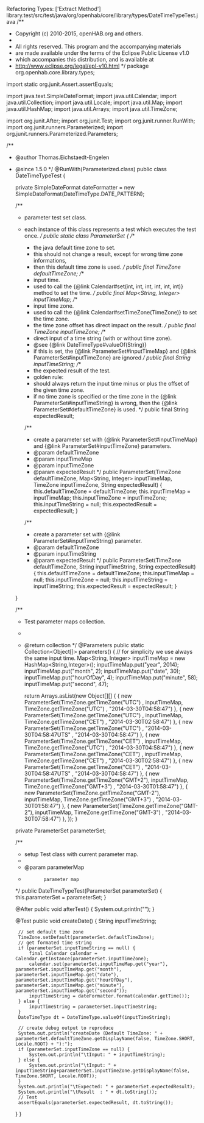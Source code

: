 Refactoring Types: ['Extract Method']
library.test/src/test/java/org/openhab/core/library/types/DateTimeTypeTest.java
/**
 * Copyright (c) 2010-2015, openHAB.org and others.
 *
 * All rights reserved. This program and the accompanying materials
 * are made available under the terms of the Eclipse Public License v1.0
 * which accompanies this distribution, and is available at
 * http://www.eclipse.org/legal/epl-v10.html
 */
package org.openhab.core.library.types;

import static org.junit.Assert.assertEquals;

import java.text.SimpleDateFormat;
import java.util.Calendar;
import java.util.Collection;
import java.util.Locale;
import java.util.Map;
import java.util.HashMap;
import java.util.Arrays;
import java.util.TimeZone;

import org.junit.After;
import org.junit.Test;
import org.junit.runner.RunWith;
import org.junit.runners.Parameterized;
import org.junit.runners.Parameterized.Parameters;

/**
 * @author Thomas.Eichstaedt-Engelen
 * @since 1.5.0
 */
@RunWith(Parameterized.class)
public class DateTimeTypeTest {
	
	private SimpleDateFormat dateFormatter = new SimpleDateFormat(DateTimeType.DATE_PATTERN);

	/**
	 * parameter test set class.
	 * each instance of this class represents a test which executes the test once.
	 */
	public static class ParameterSet {
		/**
		 * the java default time zone to set.
		 * this should not change a result, except for wrong time zone informations,
		 * then this default time zone is used.
		 */
		public final TimeZone defaultTimeZone;
		/**
		 * input time.
		 * used to call the {@link Calendar#set(int, int, int, int, int, int)} method to set the time.
		 */
		public final Map<String, Integer> inputTimeMap;
		/**
		 * input time zone.
		 * used to call the {@link Calendar#setTimeZone(TimeZone)} to set the time zone.
		 * the time zone offset has direct impact on the result.
		 */
		public final TimeZone inputTimeZone;
		/**
		 * direct input of a time string (with or without time zone).
		 * @see {@link DateTimeType#valueOf(String)}
		 * if this is set, the {@link ParameterSet#inputTimeMap} and {@link ParameterSet#inputTimeZone} are ignored
		 */
		public final String inputTimeString;
		/**
		 * the expected result of the test.
		 * golden rule:
		 * should always return the input time minus or plus the offset of the given time zone.
		 * if no time zone is specified or the time zone in the {@link ParameterSet#inputTimeString} is wrong, then the {@link ParameterSet#defaultTimeZone} is used. 
		 */
		public final String expectedResult;

		/**
		 * create a parameter set with {@link ParameterSet#inputTimeMap} and {@link ParameterSet#inputTimeZone} parameters.
		 * @param defaultTimeZone
		 * @param inputTimeMap
		 * @param inputTimeZone
		 * @param expectedResult
		 */
		public ParameterSet(TimeZone defaultTimeZone,
				Map<String, Integer> inputTimeMap, TimeZone inputTimeZone,
				String expectedResult) {
			this.defaultTimeZone = defaultTimeZone;
			this.inputTimeMap = inputTimeMap;
			this.inputTimeZone = inputTimeZone;
			this.inputTimeString = null;
			this.expectedResult = expectedResult;
		}
		
		/**
		 * create a parameter set with {@link ParameterSet#inputTimeString} parameter.
		 * @param defaultTimeZone
		 * @param inputTimeString
		 * @param expectedResult
		 */
		public ParameterSet(TimeZone defaultTimeZone, String inputTimeString,
				String expectedResult) {
			this.defaultTimeZone = defaultTimeZone;
			this.inputTimeMap = null;
			this.inputTimeZone = null;
			this.inputTimeString = inputTimeString;
			this.expectedResult = expectedResult;
		}

	}

	/**
	 * Test parameter maps collection.
	 * 
	 * @return collection
	 */
	@Parameters
	public static Collection<Object[]> parameters() {
		// for simplicity we use always the same input time.
		Map<String, Integer> inputTimeMap = new HashMap<String,Integer>();
		inputTimeMap.put("year", 2014);
		inputTimeMap.put("month", 2);
		inputTimeMap.put("date", 30);
		inputTimeMap.put("hourOfDay", 4);
		inputTimeMap.put("minute", 58);
		inputTimeMap.put("second", 47);

		return Arrays.asList(new Object[][] {
			{ new ParameterSet(TimeZone.getTimeZone("UTC")  , inputTimeMap, TimeZone.getTimeZone("UTC")   , "2014-03-30T04:58:47") },
			{ new ParameterSet(TimeZone.getTimeZone("UTC")  , inputTimeMap, TimeZone.getTimeZone("CET")   , "2014-03-30T02:58:47") },
			{ new ParameterSet(TimeZone.getTimeZone("UTC")  , "2014-03-30T04:58:47UTS"                    , "2014-03-30T04:58:47") },
			{ new ParameterSet(TimeZone.getTimeZone("CET")  , inputTimeMap, TimeZone.getTimeZone("UTC")   , "2014-03-30T04:58:47") },
			{ new ParameterSet(TimeZone.getTimeZone("CET")  , inputTimeMap, TimeZone.getTimeZone("CET")   , "2014-03-30T02:58:47") },
			{ new ParameterSet(TimeZone.getTimeZone("CET")  , "2014-03-30T04:58:47UTS"                    , "2014-03-30T04:58:47") },
			{ new ParameterSet(TimeZone.getTimeZone("GMT+2"), inputTimeMap, TimeZone.getTimeZone("GMT+3") , "2014-03-30T01:58:47") },
			{ new ParameterSet(TimeZone.getTimeZone("GMT-2"), inputTimeMap, TimeZone.getTimeZone("GMT+3") , "2014-03-30T01:58:47") },
			{ new ParameterSet(TimeZone.getTimeZone("GMT-2"), inputTimeMap, TimeZone.getTimeZone("GMT-3") , "2014-03-30T07:58:47") },
		});
	}

	private ParameterSet parameterSet;

	/**
	 * setup Test class with current parameter map.
	 * 
	 * @param parameterMap
	 *            parameter map
	 */
	public DateTimeTypeTest(ParameterSet parameterSet) {
		this.parameterSet = parameterSet;
	}

	@After
	public void afterTest() {
		System.out.println("");
	}

	@Test
	public void createDate() {
		String inputTimeString;
		
		// set default time zone
		TimeZone.setDefault(parameterSet.defaultTimeZone);
		// get formated time string
		if (parameterSet.inputTimeString == null) {
			final Calendar calendar = Calendar.getInstance(parameterSet.inputTimeZone);
			calendar.set(parameterSet.inputTimeMap.get("year"), parameterSet.inputTimeMap.get("month"), parameterSet.inputTimeMap.get("date"), parameterSet.inputTimeMap.get("hourOfDay"), parameterSet.inputTimeMap.get("minute"), parameterSet.inputTimeMap.get("second"));
			inputTimeString = dateFormatter.format(calendar.getTime());
		} else {
			inputTimeString = parameterSet.inputTimeString;
		}
		DateTimeType dt = DateTimeType.valueOf(inputTimeString);
		
		// create debug output to reproduce
		System.out.println("createDate (Default TimeZone: " + parameterSet.defaultTimeZone.getDisplayName(false, TimeZone.SHORT, Locale.ROOT) + "):");
		if (parameterSet.inputTimeZone == null) {
			System.out.println("\tInput: " + inputTimeString);
		} else {
			System.out.println("\tInput: " + inputTimeString+parameterSet.inputTimeZone.getDisplayName(false, TimeZone.SHORT, Locale.ROOT));
		}
		System.out.println("\tExpected: " + parameterSet.expectedResult);
		System.out.println("\tResult  : " + dt.toString());
		// Test
		assertEquals(parameterSet.expectedResult, dt.toString());
	}
}

